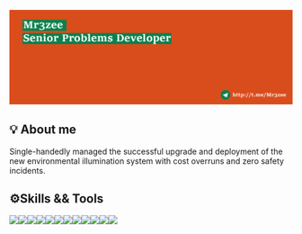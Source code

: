 [![Header](https://github.com/Mr3zee/Mr3zee/blob/main/resourses/github-header-image.png "Header")](http://t.me/Mr3zee)

## 💡 About me 

Single-handedly managed the successful upgrade and deployment of the new environmental illumination system with cost overruns and zero safety incidents. 

## ⚙️Skills && Tools

![](https://img.shields.io/badge/Language-Java-informational?style=flat&logo=java&logoColor=white&labelColor=0B814D&color=D94D1C)![](https://img.shields.io/badge/IDE-IntelliJ_IDEA-informational?style=flat&logo=intellij-idea&labelColor=0B814D&logoColor=white&color=D94D1C)![](https://img.shields.io/badge/Build-Maven-informational?style=flat&logo=apache-maven&labelColor=0B814D&logoColor=white&color=D94D1C)![](https://img.shields.io/badge/Language-Kotlin-informational?style=flat&logo=kotlin&logoColor=white&labelColor=0B814D&color=D94D1C)![](https://img.shields.io/badge/Build-Gradle-informational?style=flat&logo=gradle&labelColor=0B814D&logoColor=white&color=D94D1C)![](https://img.shields.io/badge/Language-C++-informational?style=flat&logo=c%2b%2b&labelColor=0B814D&logoColor=white&color=D94D1C)![](https://img.shields.io/badge/Language%3F-Javascript-informational?style=flat&logo=javascript&logoColor=white&labelColor=0B814D&color=D94D1C)![](https://img.shields.io/badge/Language-Python-informational?style=flat&logo=python&logoColor=white&labelColor=0B814D&color=D94D1C)![](https://img.shields.io/badge/Git-master-informational?style=flat&logo=git&logoColor=white&labelColor=0B814D&color=D94D1C)![](https://img.shields.io/badge/Math-sometimes-informational?style=flat&logo=wolfram&logoColor=white&labelColor=0B814D&color=D94D1C)![](https://img.shields.io/badge/English-86%-informational?style=flat&logo=the-conversation&logoColor=white&labelColor=0B814D&color=D94D1C)![](https://img.shields.io/badge/Hotel%3F-Trivago-informational?style=flat&logo=trulia&logoColor=white&labelColor=0B814D&color=D94D1C)

